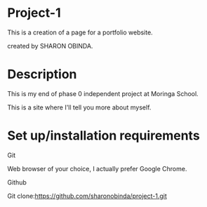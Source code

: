 # Project-1
This is a creation of a page for a portfolio website.

created by SHARON OBINDA.

# Description
This is my end of phase 0 independent project at Moringa School.

This is a site where I'll tell you more about myself.

# Set up/installation requirements
Git

Web browser of your choice, I actually prefer Google Chrome.

Github

Git clone:https://github.com/sharonobinda/project-1.git

